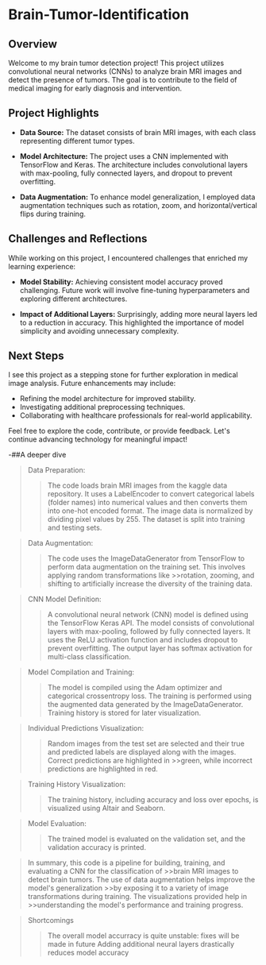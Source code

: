 # Brain-Tumor-Identification
## Overview
Welcome to my brain tumor detection project! This project utilizes convolutional neural networks (CNNs) to analyze brain MRI images and detect the presence of tumors. The goal is to contribute to the field of medical imaging for early diagnosis and intervention.

## Project Highlights

- **Data Source:** The dataset consists of brain MRI images, with each class representing different tumor types.
  
- **Model Architecture:** The project uses a CNN implemented with TensorFlow and Keras. The architecture includes convolutional layers with max-pooling, fully connected layers, and dropout to prevent overfitting.

- **Data Augmentation:** To enhance model generalization, I employed data augmentation techniques such as rotation, zoom, and horizontal/vertical flips during training.

## Challenges and Reflections

While working on this project, I encountered challenges that enriched my learning experience:

- **Model Stability:** Achieving consistent model accuracy proved challenging. Future work will involve fine-tuning hyperparameters and exploring different architectures.

- **Impact of Additional Layers:** Surprisingly, adding more neural layers led to a reduction in accuracy. This highlighted the importance of model simplicity and avoiding unnecessary complexity.

## Next Steps

I see this project as a stepping stone for further exploration in medical image analysis. Future enhancements may include:

- Refining the model architecture for improved stability.
- Investigating additional preprocessing techniques.
- Collaborating with healthcare professionals for real-world applicability.

Feel free to explore the code, contribute, or provide feedback. Let's continue advancing technology for meaningful impact!


-##A deeper dive
>Data Preparation:
>>The code loads brain MRI images from the kaggle data repository.
>>It uses a LabelEncoder to convert categorical labels (folder names) into numerical values and then converts them into one-hot encoded format.
>>The image data is normalized by dividing pixel values by 255.
>>The dataset is split into training and testing sets.

>Data Augmentation:
>>The code uses the ImageDataGenerator from TensorFlow to perform data augmentation on the training set. This involves applying random transformations like >>rotation, zooming, and shifting to artificially increase the diversity of the training data.

>CNN Model Definition:
>>A convolutional neural network (CNN) model is defined using the TensorFlow Keras API.
>>The model consists of convolutional layers with max-pooling, followed by fully connected layers. It uses the ReLU activation function and includes dropout to prevent overfitting.
>>The output layer has softmax activation for multi-class classification.

>Model Compilation and Training:
>>The model is compiled using the Adam optimizer and categorical crossentropy loss.
>>The training is performed using the augmented data generated by the ImageDataGenerator.
>>Training history is stored for later visualization.

>Individual Predictions Visualization:
>>Random images from the test set are selected and their true and predicted labels are displayed along with the images. Correct predictions are highlighted in >>green, while incorrect predictions are highlighted in red.

>Training History Visualization:
>>The training history, including accuracy and loss over epochs, is visualized using Altair and Seaborn.

>Model Evaluation:
>>The trained model is evaluated on the validation set, and the validation accuracy is printed.

>In summary, this code is a pipeline for building, training, and evaluating a CNN for the classification of >>brain MRI images to detect brain tumors. The use of data augmentation helps improve the model's generalization >>by exposing it to a variety of image transformations during training. The visualizations provided help in >>understanding the model's performance and training progress.

>Shortcomings
>>The overall model accurracy is quite unstable: fixes will be made in future
>>Adding additional neural layers drastically reduces model accuracy
